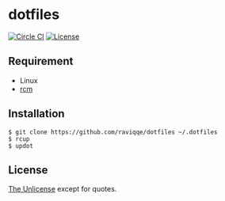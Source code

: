 # dotfiles

[![Circle CI](https://img.shields.io/circleci/project/github/RedSparr0w/node-csgo-parser.svg)](https://circleci.com/gh/raviqqe/dotfiles)
[![License](https://img.shields.io/badge/license-unlicense-lightgray.svg)](https://unlicense.org)

## Requirement

- Linux
- [rcm](https://github.com/thoughtbot/rcm)

## Installation

```
$ git clone https://github.com/raviqqe/dotfiles ~/.dotfiles
$ rcup
$ updot
```

## License

[The Unlicense](https://unlicense.org) except for quotes.
